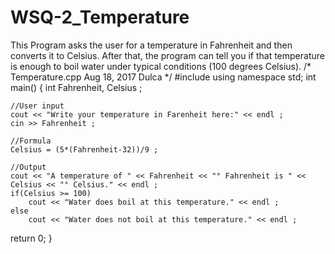 # WSQ-2_Temperature
This Program asks the user for a temperature in Fahrenheit and then converts it to Celsius. After that, the program can tell you if that temperature is enough to boil water under typical conditions (100 degrees Celsius). 
/*
Temperature.cpp
Aug 18, 2017
Dulca
*/
#include <iostream>
using namespace std;
int main()
{
	int Fahrenheit, Celsius ;

	//User input
	cout << "Write your temperature in Farenheit here:" << endl ;
	cin >> Fahrenheit ;

	//Formula
	Celsius = (5*(Fahrenheit-32))/9 ;

	//Output
	cout << "A temperature of " << Fahrenheit << "° Fahrenheit is " << Celsius << "° Celsius." << endl ;
	if(Celsius >= 100)
		cout << "Water does boil at this temperature." << endl ;
	else
		cout << "Water does not boil at this temperature." << endl ;
return 0;
}
